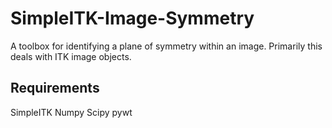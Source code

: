 # SimpleITK-Image-Symmetry
A toolbox for identifying a plane of symmetry within an image.  Primarily this deals with ITK image objects.

## Requirements
SimpleITK
Numpy
Scipy
pywt
